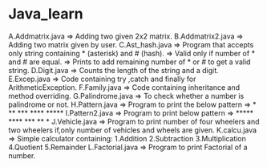 # Java_learn
A.Addmatrix.java => Adding two given 2x2 matrix.
B.Addmatrix2.java => Adding two matrix given by user.
C.Ast_hash.java => Program that accepts only string containing * (asterisk) and # (hash).
              => Valid only if number of * and # are equal.
              => Prints to add remaining number of * or # to get a valid string.
D.Digit.java => Counts the length of the string and a digit.
E.Excep.java => Code containing try ,catch and finally for ArithmeticException.
F.Family.java => Code containing inheritance and method overriding.
G.Palindrome.java => To check whether a number is palindrome or not.
H.Pattern.java => Program to print the below pattern
             => *
                **
                ***
                ****
                *****
I.Pattern2.java => Program to print below pattern
              => *****
                 ****
                 ***
                 **
                 *
J.Vehicle.java => Program to print number of four wheelers and two wheelers if,only number of vehicles and wheels are given.
K.calcu.java => Simple calculator containing:
              1.Addition
              2.Subtraction
              3.Multiplication
              4.Quotient
              5.Remainder
L.Factorial.java => Program to print Factorial of a number.

